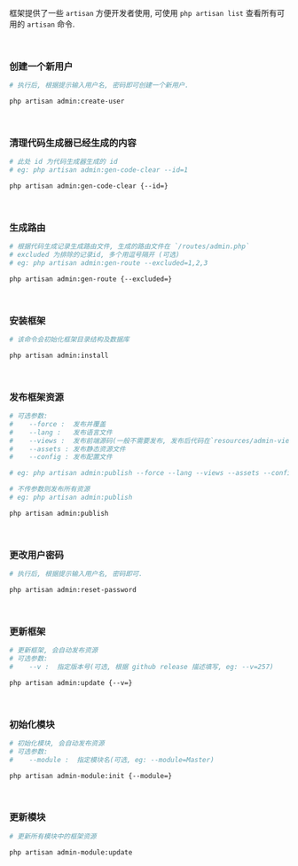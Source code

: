 框架提供了一些 `artisan` 方便开发者使用, 可使用 `php artisan list` 查看所有可用的 `artisan` 命令.

<br>

### __创建一个新用户__

```bash
# 执行后, 根据提示输入用户名, 密码即可创建一个新用户.

php artisan admin:create-user
```

<br>

### __清理代码生成器已经生成的内容__

```bash
# 此处 id 为代码生成器生成的 id
# eg: php artisan admin:gen-code-clear --id=1

php artisan admin:gen-code-clear {--id=}
```

<br>

### __生成路由__

```bash
# 根据代码生成记录生成路由文件, 生成的路由文件在 `/routes/admin.php`
# excluded 为排除的记录id, 多个用逗号隔开 (可选)
# eg: php artisan admin:gen-route --excluded=1,2,3

php artisan admin:gen-route {--excluded=}
```

<br>

### __安装框架__

```bash
# 该命令会初始化框架目录结构及数据库

php artisan admin:install
```

<br>

### __发布框架资源__

```bash
# 可选参数:
#    --force :  发布并覆盖
#    --lang :   发布语言文件
#    --views :  发布前端源码(一般不需要发布, 发布后代码在`resources/admin-views` 下)
#    --assets : 发布静态资源文件
#    --config : 发布配置文件

# eg: php artisan admin:publish --force --lang --views --assets --config

# 不传参数则发布所有资源
# eg: php artisan admin:publish

php artisan admin:publish
```

<br>

### __更改用户密码__

```bash
# 执行后, 根据提示输入用户名, 密码即可.

php artisan admin:reset-password
```

<br>

### __更新框架__

```bash
# 更新框架, 会自动发布资源
# 可选参数:
#    --v :  指定版本号(可选, 根据 github release 描述填写, eg: --v=257)

php artisan admin:update {--v=}
```

<br>

### __初始化模块__

```bash
# 初始化模块, 会自动发布资源
# 可选参数:
#    --module :  指定模块名(可选, eg: --module=Master)

php artisan admin-module:init {--module=}
```

<br>

### __更新模块__

```bash
# 更新所有模块中的框架资源

php artisan admin-module:update
```
